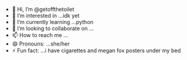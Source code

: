 - 👋 Hi, I’m @getoffthetoilet
- 👀 I’m interested in ...idk yet
- 🌱 I’m currently learning ...python
- 💞️ I’m looking to collaborate on ...
- 📫 How to reach me ...
- 😄 Pronouns: ...she/her
- ⚡ Fun fact: ...i have cigarettes and megan fox posters under my bed

<!---
getoffthetoilet/getoffthetoilet is a ✨ special ✨ repository because its `README.md` (this file) appears on your GitHub profile.
You can click the Preview link to take a look at your changes.
--->
